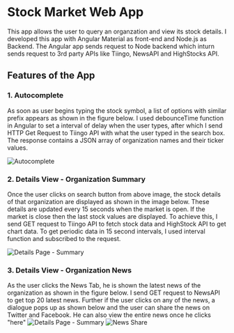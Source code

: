 # Stock Market Web App

This app allows the user to query an organzation and view its stock details. I developed this app with Angular Material as front-end and Node.js as Backend. The Angular app sends request to Node backend which inturn sends request to 3rd party APIs like Tiingo, NewsAPI and HighStocks API.

## Features of the App

### 1. Autocomplete 
As soon as user begins typing the stock symbol, a list of options with similar prefix appears as shown in the figure below. I used debounceTime function in Angular to set a interval of delay when the user types, after which I send HTTP Get Request to Tiingo API with what the user typed in the search box. The response contains a JSON array of organization names and their ticker values.

![Autocomplete](https://user-images.githubusercontent.com/40236708/108006338-0ee8d800-6fb0-11eb-8ad6-bcacb3c483ac.JPG)

### 2. Details View - Organization Summary
Once the user clicks on search button from above image, the stock details of that organization are displayed as shown in the image below. These details are updated every 15 seconds when the market is open. If the market is close then the last stock values are displayed. To achieve this, I send GET request to Tiingo API to fetch stock data and HighStock API to get chart data. To get periodic data in 15 second intervals, I used interval function and subscribed to the request.     

![Details Page - Summary](https://user-images.githubusercontent.com/40236708/108007532-1362c000-6fb3-11eb-86a2-6bde738622a8.JPG)


### 3. Details View - Organization News

As the user clicks the News Tab, he is shown the latest news of the organization as shown in the figure below. I send GET request to NewsAPI to get top 20 latest news. Further if the user clicks on any of the news, a dialogue pops up as shown below and the user can share the news on Twitter and Facebook. He can also view the entire news once he clicks "here"
![Details Page - Summary](https://user-images.githubusercontent.com/40236708/108008649-aac91280-6fb5-11eb-9019-83c3ea367562.JPG)
![News Share](https://user-images.githubusercontent.com/40236708/108008738-ea8ffa00-6fb5-11eb-81fe-a3289b0389cf.JPG)








